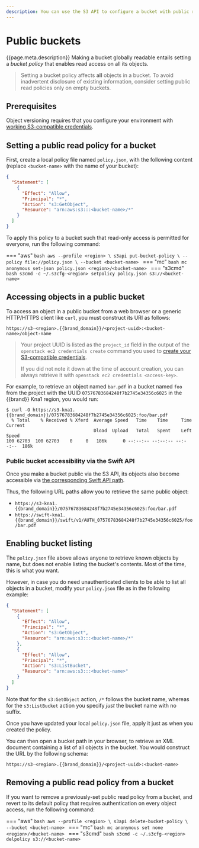 ```yaml
---
description: You can use the S3 API to configure a bucket with public read access, so that anyone can download its objects with a web browser.
---
```

# Public buckets

{{page.meta.description}}
Making a bucket globally readable entails setting a *bucket policy* that enables read access on all its objects.

> Setting a bucket policy affects **all** objects in a bucket.
> To avoid inadvertent disclosure of existing information, consider setting public read policies only on empty buckets.

## Prerequisites

Object versioning requires that you configure your environment with [working S3-compatible credentials](credentials.md).

## Setting a public read policy for a bucket

First, create a local policy file named `policy.json`, with the following content (replace `<bucket-name>` with the name of your bucket):

```json
{ 
  "Statement": [ 
    {
      "Effect": "Allow",
      "Principal": "*",
      "Action": "s3:GetObject",
      "Resource": "arn:aws:s3:::<bucket-name>/*"
    }
  ]
}
```

To apply this policy to a bucket such that read-only access is permitted for everyone, run the following command:

=== "aws"
    ```bash
    aws --profile <region> \
      s3api put-bucket-policy \
      --policy file://policy.json \
      --bucket <bucket-name>
    ```
=== "mc"
    ```bash
    mc anonymous set-json policy.json <region>/<bucket-name>
    ```
=== "s3cmd"
    ```bash
    s3cmd -c ~/.s3cfg-<region> setpolicy policy.json s3://<bucket-name>
    ```

## Accessing objects in a public bucket

To access an object in a public bucket from a web browser or a generic HTTP/HTTPS client like `curl`, you must construct its URI as follows:

```plain
https://s3-<region>.{{brand_domain}}/<project-uuid>:<bucket-name>/object-name
```

> Your project UUID is listed as the `project_id` field in the output of the `openstack ec2 credentials create` command you used to [create your S3-compatible credentials](credentials.md).
>
> If you did not note it down at the time of account creation, you can always retrieve it with `openstack ec2 credentials <access-key>`.

For example, to retrieve an object named `bar.pdf` in a bucket named `foo` from the project with the UUID `07576783684248f7b2745e34356c6025` in the {{brand}} Kna1 region, you would run:

```console
$ curl -O https://s3-kna1.{{brand_domain}}/07576783684248f7b2745e34356c6025:foo/bar.pdf
  % Total    % Received % Xferd  Average Speed   Time    Time     Time  Current
                                 Dload  Upload   Total   Spent    Left  Speed
100 62703  100 62703    0     0   186k      0 --:--:-- --:--:-- --:--:--  186k
```

### Public bucket accessibility via the Swift API

Once you make a bucket public via the S3 API, its objects also become accessible via [the corresponding Swift API path](../swift/public-container.md).

Thus, the following URL paths allow you to retrieve the same public object:

* `https://s3-kna1.{{brand_domain}}/07576783684248f7b2745e34356c6025:foo/bar.pdf`
* `https://swift-kna1.{{brand_domain}}/swift/v1/AUTH_07576783684248f7b2745e34356c6025/foo/bar.pdf`

## Enabling bucket listing

The `policy.json` file above allows anyone to retrieve known objects by name, but does not enable listing the bucket's contents.
Most of the time, this is what you want.

However, in case you do need unauthenticated clients to be able to list all objects in a bucket, modify your `policy.json` file as in the following example:

```json
{
  "Statement": [ 
    {
      "Effect": "Allow",
      "Principal": "*",
      "Action": "s3:GetObject",
      "Resource": "arn:aws:s3:::<bucket-name>/*"
    },
    {
      "Effect": "Allow",
      "Principal": "*",
      "Action": "s3:ListBucket",
      "Resource": "arn:aws:s3:::<bucket-name>"
    }
  ]
}
```

Note that for the `s3:GetObject` action, `/*` follows the bucket name, whereas for the `s3:ListBucket` action you specify *just* the bucket name with no suffix.

Once you have updated your local `policy.json` file, apply it just as when you created the policy.

You can then open a bucket path in your browser, to retrieve an XML document containing a list of all objects in the bucket.
You would construct the URL by the following schema:

```plain
https://s3-<region>.{{brand_domain}}/<project-uuid>:<bucket-name>
```

## Removing a public read policy from a bucket

If you want to remove a previously-set public read policy from a bucket, and revert to its default policy that requires authentication on every object access, run the following command:

=== "aws"
    ```bash
    aws --profile <region> \
      s3api delete-bucket-policy \
      --bucket <bucket-name>
    ```
=== "mc"
    ```bash
    mc anonymous set none <region>/<bucket-name>
    ```
=== "s3cmd"
    ```bash
    s3cmd -c ~/.s3cfg-<region> delpolicy s3://<bucket-name>
    ```
